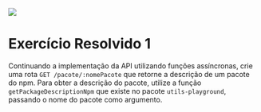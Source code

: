 ![](https://i.imgur.com/xG74tOh.png)

# Exercício Resolvido 1

Continuando a implementação da API utilizando funções assíncronas, crie uma rota `GET /pacote/:nomePacote` que retorne a descrição de um pacote do npm. Para obter a descrição do pacote, utilize a função `getPackageDescriptionNpm` que existe no pacote `utils-playground`, passando o nome do pacote como argumento.